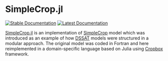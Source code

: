# SimpleCrop.jl

[![Stable Documentation](https://img.shields.io/badge/docs-stable-blue.svg)](https://cropbox.github.io/SimpleCrop.jl/stable/)
[![Latest Documentation](https://img.shields.io/badge/docs-dev-blue.svg)](https://cropbox.github.io/SimpleCrop.jl/dev/)

[SimpleCrop.jl](https://github.com/cropbox/SimpleCrop.jl) is an implementation of [SimpleCrop](https://github.com/DSSAT/SimpleCrop) model which was introduced as an example of how [DSSAT](https://dssat.net/models-overview/modular-approach-example/) models were structured in a modular approach. The original model was coded in Fortran and here reimplemented in a domain-specific language based on Julia using [Cropbox](https://github.com/cropbox/Cropbox.jl) framework.
